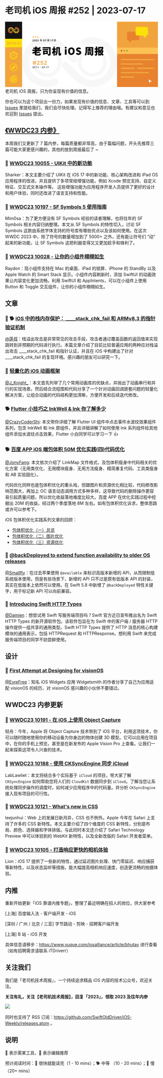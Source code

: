 # 老司机 iOS 周报 #252 | 2023-07-17

![ios-weekly](https://github.com/SwiftOldDriver/iOS-Weekly/blob/master/assets/weekly-header/252.png?raw=true)
老司机 iOS 周报，只为你呈现有价值的信息。

你也可以为这个项目出一份力，如果发现有价值的信息、文章、工具等可以到 [Issues](https://github.com/SwiftOldDriver/iOS-Weekly/issues) 里提给我们，我们会尽快处理。记得写上推荐的理由哦。有建议和意见也欢迎到 [Issues](https://github.com/SwiftOldDriver/iOS-Weekly/issues) 提出。

## [《WWDC23 内参》](https://xiaozhuanlan.com/wwdc23)

本周我们又更新了 7 篇内参，每篇质量都非常高，由于篇幅问题，开头先推荐三篇可能大家更感兴趣的，其他的放到周报最后了 ~

### 🌟 [WWDC23 10055 - UIKit 中的新功能](https://xiaozhuanlan.com/topic/0651384792)

Sharker：本文主要介绍了 UIKit 在 iOS 17 中的新功能、核心架构改进和 iPad OS 应用程序的改进，并且提供了多项常规增强功能，例如 Xcode 预览支持、自定义特征、交互式文本操作等。 这些增强功能为应用程序开发人员提供了更好的设计和用户体验，同时还改进了语言支持和性能。

### 🌟 [WWDC23 10197 - SF Symbols 5 使用指南](https://xiaozhuanlan.com/topic/6438257091)

Mim0sa：为了更方便没有 SF Symbols 经验的读者理解，也将往年的 SF Symbols 相关内容归纳整理。本文从 SF Symbols 的特性切入，讨论 SF Symbols 这款由系统字体支持的符号库有哪些优点以及该如何使用。在这次 WWDC 2023 中，除了符号的数量增加到了 5000+ 之外，还有能让符号们 “动” 起来的新功能，让 SF Symbols 这把利器变得又又更加趁手和锋利了。

### 🌟 [WWDC23 10028 - 让你的小组件栩栩如生](https://xiaozhuanlan.com/topic/8965310274)

Raydon：现小组件支持在 Mac 的桌面、iPad 的锁屏、iPhone 的 StandBy 以及 Apple Watch 的 Smart Stack 显示。小组件内容刷新时，添加 SwiftUI 的动画效果让内容变化更加流畅。利用 SwiftUI 和 AppIntents，可以在小组件上使用 Button 和 Toggle 交互组件，让你的小组件栩栩如生。

## 文章

### 🌟 🐕 [iOS 中的栈内存保护： ____stack_chk_fail 和 ARMv8.3 的指针验证机制](https://juejin.cn/post/7251849146004734008)

[@莲叔](https://github.com/aaaron7)：栈溢出攻击是非常常见的攻击手段，攻击者通过覆盖函数的返回值来实现跳转到非预期的代码进行执行。本篇文章介绍了目前比较普遍应用的两种应对栈溢出攻击 ____stack_chk_fail 和指针认证，并且在 iOS 中构建出了针对 ____stack_chk_fail 的复现环境。感兴趣的朋友可以研究一下。

### 🐎 [轻量化的 iOS 动画框架](https://mp.weixin.qq.com/s/ABveMrA--3JWkpfb2d09lw)

[@J_Knight_](https://github.com/knightsj)：本文首先列举了几个常用动画库的优缺点，并抛出了动画串行和并行的实现场景。然后结合流程图和代码分享了一个针对动画回调嵌套问题的轻量化解决方案，让组合动画的代码结构更加清晰，方便开发和后续迭代修改。

### 🐕 [Flutter 小技巧之 InkWell & Ink 你了解多少](https://mp.weixin.qq.com/s/TL7bRp9f9BrAgiwGc1OXGw)

[@CrazyCoderShi](https://github.com/CrazyCoderShi): 本文带你详细了解 Flutter UI 组件中点击事件水波纹效果组件系列，包含 InkWell 和 Ink 原组件，并且详细讲解了如何使用 Ink 系列组件给其他组件添加水波纹点击效果，Flutter 小白同学可以学习一下 👍

### 🐕 [百度 APP iOS 端包体积 50M 优化实践(四)代码优化](https://mp.weixin.qq.com/s/H9KtBPE67g3752OcnjXG7A)

[@JonyFang](https://github.com/JonyFang): 本文依次介绍了 LinkMap 文件格式，及包体积瘦身中代码相关的优化方案（无用类优化、无用模块瘦身、无用方法瘦身、精简重复代码、工具类瘦身和 AB 实验固化）。

代码优化同样也是包体积优化的重头戏，但跟图片和资源优化相比较，代码修改影响范围大，再加上 OC 语言动态调用方式多种多样，这导致代码的删除操作更容易引起质量问题，所以优化收益落地难度比较大。百度 APP 在优化实践过程中挖掘出 20M 的收益，经过两个季度落地 8M 左右。如有包体积优化诉求，整体思路或许可以参考下。

iOS 包体积优化实践系列文章的回顾：

- [包体积优化（一）总览](https://mp.weixin.qq.com/s/ANbFzg7X932o-iDpa8FcxQ)
- [包体积优化（二）图片优化](https://mp.weixin.qq.com/s/RR7sjhkuTFgUp7S5E8ECMw)
- [包体积优化（三）资源优化](https://mp.weixin.qq.com/s/FQWCX0wkK6ifHQ8RhmmPsg)

### 🐎 [@backDeployed to extend function availability to older OS releases](https://www.avanderlee.com/swift/backdeployed-function-back-deployment/)

[@Smallfly](https://github.com/iostalks)：在过去苹果使用 `@available` 来标识高版本新增的 API，从而限制低系统版本使用，但是有些场景下，新增的 API 只不过是原有低版本 API 的封装，其实在低版本上依然可以使用。在 Swift 5.8 中新增了 `@backDeployed` 特性关键字，用于标记新 API 可以向前兼容。

### 🐎 [Introducing Swift HTTP Types](https://www.swift.org/blog/introducing-swift-http-types/)

[@Damien](https://github.com/ZengyiMa)：想尝试用 Swift 写服务端项目吗？Swift 官方近日宣布推出名为 Swift HTTP Types 的新开源软件包。该软件包旨在为 Swift 中的客户端 / 服务器 HTTP 操作提供一组共享的通用类型。Swift HTTP Types 提供了 HTTP 消息的核心构建模块的通用表示，包括 HTTPRequest 和 HTTPResponse。想利用 Swift 来完成服务端项目的同学不妨尝鲜使用。

## 设计

### 🐎 [First Attempt at Designing for visionOS](https://www.david-smith.org/blog/2023/07/10/design-notes-39/)

[@EyreFree](https://github.com/EyreFree)：知名 iOS Widgets 应用 Widgetsmith 的作者分享了自己为应用适配 visionOS 的经历，对 visionOS 感兴趣的小伙伴不要错过。

## WWDC23 内参更新

### 🌟 [WWDC23 10191 - 在 iOS 上使用 Object Capture](https://xiaozhuanlan.com/topic/8741092356)

轻舟：今年，Apple 将 Object Capture 技术带到了 iOS 平台，利用这项技术，你可以随时随地使用你的移动设备为你身边的物体创建 3D 模型。它可以应用在项目中，在你的手机上预览，甚至是在新发布的 Apple Vision Pro 上查看。让我们一起来探索这项令人兴奋的技术。

### 🌟 [WWDC23 10188 - 使用 CKSyncEngine 同步 iCloud](https://xiaozhuanlan.com/topic/5379482610)

LabLawliet：本文将结合多个实际基于 `iCloud` 的项目，带大家了解 `CKSyncEngine` 如何帮助您将人们的 `CloudKit` 数据同步到 `iCloud`。了解当您让系统处理同步操作的调度时，如何减少应用程序中的代码量。并分析 `CKSyncEngine` 接入现有项目的可行性。

### 🌟 [WWDC23 10121 - What's new in CSS](https://xiaozhuanlan.com/topic/5902738416)

leejunhui：Web 上的发展日新月异，CSS 也不例外。Apple 今年在 Safari 上支持了许多的 CSS 新特性。本文主要介绍了四个维度的 CSS 新特性，分别是布局、颜色、选择器和字体排版。与此同时本文还介绍了 Safari Technology Preview 中可以体验到的 WebKit 新特性，以及全新改版的 Safari 开发者菜单。

### 🌟 [WWDC23 10105 - 打造响应更快的相机体验](https://xiaozhuanlan.com/topic/8534120679)

Lion：iOS 17 提供了一些新的特性，通过延迟图片处理、快门零延迟、响应捕获等新特性，以及状态监听等措施，能大幅提高相机响应速度，创造更流畅的拍摄体验。

## 内推

重新开始更新「iOS 靠谱内推专题」，整理了最近明确在招人的岗位，供大家参考

[上海] 百度输入法 - 客户端开发 - iOS

[深圳 / 广州 / 北京 / 三亚] 字节跳动 - 剪映 - 招聘客户端开发

[上海] B 站 - iOS 开发

具体信息请移步：<https://www.yuque.com/iosalliance/article/bhutav> 进行查看（如有招聘需求请联系 iTDriverr）

## 关注我们

我们是「老司机技术周报」，一个持续追求精品 iOS 内容的技术公众号，欢迎关注。

**关注有礼，关注【老司机技术周报】，回复「2023」，领取 2023 及往年内参**

![](https://github.com/SwiftOldDriver/iOS-Weekly/blob/master/assets/qrcode_for_wechat.jpg?raw=true)

同时也支持了 RSS 订阅：<https://github.com/SwiftOldDriver/iOS-Weekly/releases.atom> 。

## 说明

🚧 表示需某工具，🌟 表示编辑推荐

预计阅读时间：🐎 很快就能读完（1 - 10 mins）；🐕 中等 （10 - 20 mins）；🐢 慢（20+ mins）
